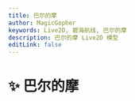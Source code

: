 ```yaml
---
title: 巴尔的摩
author: MagicGopher
keywords: Live2D, 碧海航线, 巴尔的摩
description: 巴尔的摩 Live2D 模型
editLink: false
---
```


# ✨ 巴尔的摩

<ClientOnly>
    <Live2DViewer modelUrl="/live2d/baerdimo_6/baerdimo_6.model3.json" :scale="0.1" :offset-x="-100"/>
</ClientOnly>